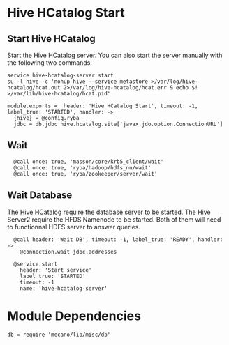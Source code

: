 
# Hive HCatalog Start


## Start Hive HCatalog

Start the Hive HCatalog server. You can also start the server manually with the
following two commands:

```
service hive-hcatalog-server start
su -l hive -c 'nohup hive --service metastore >/var/log/hive-hcatalog/hcat.out 2>/var/log/hive-hcatalog/hcat.err & echo $! >/var/lib/hive-hcatalog/hcat.pid'
```

    module.exports =  header: 'Hive HCatalog Start', timeout: -1, label_true: 'STARTED', handler: ->
      {hive} = @config.ryba
      jdbc = db.jdbc hive.hcatalog.site['javax.jdo.option.ConnectionURL']

## Wait

      @call once: true, 'masson/core/krb5_client/wait'
      @call once: true, 'ryba/hadoop/hdfs_nn/wait'
      @call once: true, 'ryba/zookeeper/server/wait'

## Wait Database

The Hive HCatalog require the database server to be started. The Hive Server2
require the HFDS Namenode to be started. Both of them will need to functionnal
HDFS server to answer queries.

      @call header: 'Wait DB', timeout: -1, label_true: 'READY', handler: ->
        @connection.wait jdbc.addresses

      @service.start
        header: 'Start service'
        label_true: 'STARTED'
        timeout: -1
        name: 'hive-hcatalog-server'

# Module Dependencies

    db = require 'mecano/lib/misc/db'
